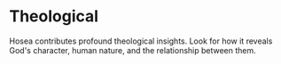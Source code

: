 # Theological

Hosea contributes profound theological insights. Look for how it reveals God's character, human nature, and the relationship between them.

